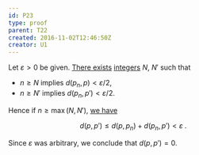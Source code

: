 ```yaml
---
id: P23
type: proof
parent: T22
created: 2016-11-02T12:46:50Z
creator: U1
---
```

Let $\varepsilon>0$ be given. [There exists](D21) [integers](#integer) $N$, $N'$ such that

* $n\geq N$ implies $d(p_n,p)<\varepsilon/2$,
* $n\geq N'$ implies $d(p_n,p')<\varepsilon/2$.

Hence if $n\geq\max(N,N')$, [we have](D20)

$$d(p,p')\leq d(p,p_n)+d(p_n,p')<\varepsilon\;.$$

Since $\varepsilon$ was arbitrary, we conclude that $d(p,p')=0$.
